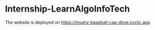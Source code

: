 # Internship-LearnAlgoInfoTech

The website is deployed on https://mushy-baseball-cap-dove.cyclic.app
